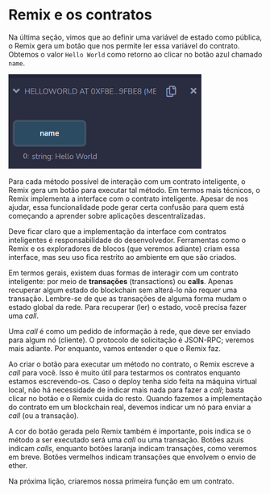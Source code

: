 # Remix e os contratos

Na última seção, vimos que ao definir uma variável de estado como pública, o Remix gera um botão que nos permite ler essa variável do contrato. Obtemos o valor `Hello World` como retorno ao clicar no botão azul chamado `name`.

![Interação com o contrato via Remix.](./1_9.png)

Para cada método possível de interação com um contrato inteligente, o Remix gera um botão para executar tal método. Em termos mais técnicos, o Remix implementa a interface com o contrato inteligente. Apesar de nos ajudar, essa funcionalidade pode gerar certa confusão para quem está começando a aprender sobre aplicações descentralizadas.

Deve ficar claro que a implementação da interface com contratos inteligentes é responsabilidade do desenvolvedor. Ferramentas como o Remix e os exploradores de blocos (que veremos adiante) criam essa interface, mas seu uso fica restrito ao ambiente em que são criados.

Em termos gerais, existem duas formas de interagir com um contrato inteligente: por meio de **transações** (transactions) ou **calls**. Apenas recuperar algum estado do blockchain sem alterá-lo não requer uma transação. Lembre-se de que as transações de alguma forma mudam o estado global da rede. Para recuperar (ler) o estado, você precisa fazer uma *call*.

Uma *call* é como um pedido de informação à rede, que deve ser enviado para algum nó (cliente). O protocolo de solicitação é JSON-RPC; veremos mais adiante. Por enquanto, vamos entender o que o Remix faz.

Ao criar o botão para executar um método no contrato, o Remix escreve a *call* para você. Isso é muito útil para testarmos os contratos enquanto estamos escrevendo-os. Caso o deploy tenha sido feita na máquina virtual local, não há necessidade de indicar mais nada para fazer a *call*; basta clicar no botão e o Remix cuida do resto. Quando fazemos a implementação do contrato em um blockchain real, devemos indicar um nó para enviar a *call* (ou a transação).

A cor do botão gerada pelo Remix também é importante, pois indica se o método a ser executado será uma *call* ou uma transação. Botões azuis indicam *calls*, enquanto botões laranja indicam transações, como veremos em breve. Botões vermelhos indicam transações que envolvem o envio de ether.

Na próxima lição, criaremos nossa primeira função em um contrato.